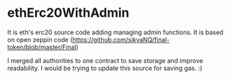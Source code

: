 # ethErc20WithAdmin

It is eth's erc20 source code adding managing admin functions.
It is based on open zeppin code 
(https://github.com/sikyaNQ/final-token/blob/master/Final)

I merged all authorities to one contract to save storage and improve readability.
I would be trying to update this source for saving gas. :)
